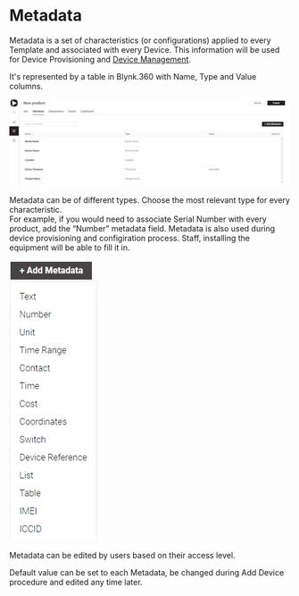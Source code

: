 # Metadata

Metadata is a set of characteristics \(or configurations\) applied to every Template and associated with every Device. This information will be used for Device Provisioning and [Device Management](../../../mobile-applications/device-management/).  
  
It's represented by a table in Blynk.360 with Name, Type and Value columns.

![](../../../.gitbook/assets/metadata_table.png)

Metadata can be of different types. Choose the most relevant type for every characteristic.  
For example, if you would need to associate Serial Number with every product, add the “Number” metadata field. Metadata is also used during device provisioning and configiration process. Staff, installing the equipment will be able to fill it in.

![](../../../.gitbook/assets/metadata-types.png)

Metadata can be edited by users based on their access level.  
  
Default value can be set to each Metadata, be changed during Add Device procedure and edited any time later.

